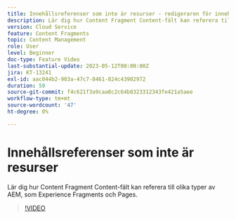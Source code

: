 ```yaml
---
title: Innehållsreferenser som inte är resurser - redigeraren för innehållsfragment
description: Lär dig hur Content Fragment Content-fält kan referera till olika typer av AEM, som Experience Fragments och Pages.
version: Cloud Service
feature: Content Fragments
topic: Content Management
role: User
level: Beginner
doc-type: Feature Video
last-substantial-update: 2023-05-12T00:00:00Z
jira: KT-13241
exl-id: aac044b2-903a-47c7-8461-824c43902972
duration: 59
source-git-commit: f4c621f3a9caa8c2c64b8323312343fe421a5aee
workflow-type: tm+mt
source-wordcount: '47'
ht-degree: 0%

---
```


# Innehållsreferenser som inte är resurser

Lär dig hur Content Fragment Content-fält kan referera till olika typer av AEM, som Experience Fragments och Pages.

>[!VIDEO](https://video.tv.adobe.com/v/3419313/?learn=on)

